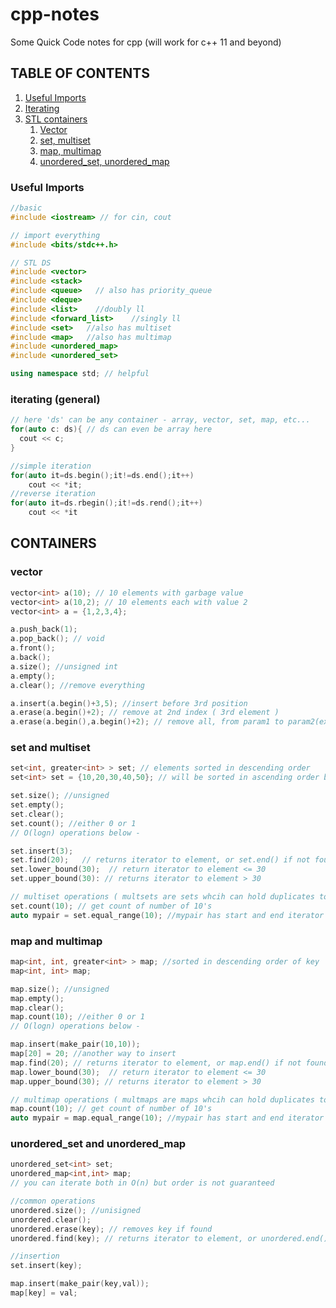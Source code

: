 # cpp-notes
Some Quick Code notes for cpp (will work for c++ 11 and beyond)

## TABLE OF CONTENTS
1. [Useful Imports](#useful-imports)
2. [Iterating](#iterating)
3. [STL containers](#containers)
    1. [Vector](#vector)
    2. [set, multiset](#set)
    3. [map, multimap](#map)
    4. [unordered_set, unordered_map](#unordered)
### <a name="useful-imports"/>
### Useful Imports 
```cpp
//basic
#include <iostream> // for cin, cout

// import everything
#include <bits/stdc++.h>

// STL DS
#include <vector>
#include <stack>
#include <queue>   // also has priority_queue
#include <deque>
#include <list>    //doubly ll
#include <forward_list>    //singly ll
#include <set>   //also has multiset
#include <map>   //also has multimap
#include <unordered_map>
#include <unordered_set>

using namespace std; // helpful 
```
### <a name="iterating"/>
### iterating (general) 
```cpp
// here 'ds' can be any container - array, vector, set, map, etc...
for(auto c: ds){ // ds can even be array here
  cout << c;
}

//simple iteration
for(auto it=ds.begin();it!=ds.end();it++)
    cout << *it;
//reverse iteration
for(auto it=ds.rbegin();it!=ds.rend();it++)
    cout << *it
```
### <a name="containers"/>
## CONTAINERS 
### <a name="vector"/>
### vector 
```cpp
vector<int> a(10); // 10 elements with garbage value
vector<int> a(10,2); // 10 elements each with value 2
vector<int> a = {1,2,3,4};

a.push_back(1);
a.pop_back(); // void 
a.front();
a.back();
a.size(); //unsigned int
a.empty();
a.clear(); //remove everything

a.insert(a.begin()+3,5); //insert before 3rd position
a.erase(a.begin()+2); // remove at 2nd index ( 3rd element )
a.erase(a.begin(),a.begin()+2); // remove all, from param1 to param2(exclusive)

```
### <a name="set"/>
### set and multiset
```cpp
set<int, greater<int> > set; // elements sorted in descending order
set<int> set = {10,20,30,40,50}; // will be sorted in ascending order by default

set.size(); //unsigned
set.empty();
set.clear();
set.count(); //either 0 or 1
// O(logn) operations below -

set.insert(3);
set.find(20);	// returns iterator to element, or set.end() if not found
set.lower_bound(30);  // return iterator to element <= 30
set.upper_bound(30): // returns iterator to element > 30

// multiset operations ( multsets are sets whcih can hold duplicates too
set.count(10); // get count of number of 10's 
auto mypair = set.equal_range(10); //mypair has start and end iterator for key 10
```
### <a name="map"/>
### map and multimap
```cpp
map<int, int, greater<int> > map; //sorted in descending order of key
map<int, int> map;

map.size(); //unsigned
map.empty();
map.clear();
map.count(10); //either 0 or 1
// O(logn) operations below -

map.insert(make_pair(10,10));
map[20] = 20; //another way to insert
map.find(20); // returns iterator to element, or map.end() if not found
map.lower_bound(30);  // return iterator to element <= 30
map.upper_bound(30); // returns iterator to element > 30

// multimap operations ( multmaps are maps whcih can hold duplicates too
map.count(10); // get count of number of 10's
auto mypair = map.equal_range(10); //mypair has start and end iterator for key 10
```
### <a name="unordered"/>
### unordered_set and unordered_map
```cpp
unordered_set<int> set;
unordered_map<int,int> map;
// you can iterate both in O(n) but order is not guaranteed

//common operations
unordered.size(); //unisigned
unordered.clear();
unordered.erase(key); // removes key if found
unordered.find(key); // returns iterator to element, or unordered.end() if not found

//insertion
set.insert(key);

map.insert(make_pair(key,val));
map[key] = val;
```
